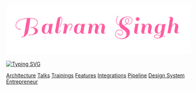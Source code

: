 
<p align="center">
      <img src="assets/balram.png" alt="Image" width="662" />
</p>


[![Typing SVG](http://readme-typing-svg.herokuapp.com?color=%23FF5DA2&size=30&center=true&width=980&height=70&lines=10+years+of+professional+experience;Teacher%2C+Speaker+and+Trainer;Full+stack+web+and+app+developer;Web+accessibility+Advocate;React%2C+Typescript+and+JavaScript+enthusiastic)](https://git.io/typing-svg)

[Architecture](https://github.com/balramsinghindia/about-balram#architectures-and-libraries-created-from-scratch "Architecture")
[Talks](https://github.com/balramsinghindia/about-balram#talks "Talks")
[Trainings](https://github.com/balramsinghindia/about-balram#trainings-delivered "Trainings")
[Features](https://github.com/balramsinghindia/about-balram#features "Features")
[Integrations](https://github.com/balramsinghindia/about-balram#integration-with-backend-technologies "Integrations")
[Pipeline](https://github.com/balramsinghindia/about-balram#pipeline "Pipeline")
[Design System](https://github.com/balramsinghindia/about-balram#ui-components "Design System")
[Entrepreneur](https://github.com/balramsinghindia/about-balram#an-entrepreneur-who-has-run "Entrepreneur")



<!--
**balramsinghindia/balramsinghindia** is a ✨ _special_ ✨ repository because its `README.md` (this file) appears on your GitHub profile.

Here are some ideas to get you started:

- 🔭 I’m currently working on ...
- 🌱 I’m currently learning ...
- 👯 I’m looking to collaborate on ...
- 🤔 I’m looking for help with ...
- 💬 Ask me about ...
- 📫 How to reach me: ...
- 😄 Pronouns: ...
- ⚡ Fun fact: ...
-->
